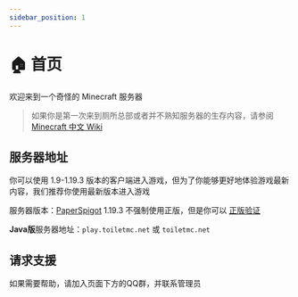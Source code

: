 ```yaml
---
sidebar_position: 1
---
```


# 🏠 首页

欢迎来到一个奇怪的 Minecraft 服务器

> 如果你是第一次来到厕所总部或者并不熟知服务器的生存内容，请参阅 ​[Minecraft 中文 Wiki](https://minecraft-zh.gamepedia.com/%E6%95%99%E7%A8%8B)

## 服务器地址

你可以使用 1.9-1.19.3 版本的客户端进入游戏，但为了你能够更好地体验游戏最新内容，我们推荐你使用最新版本进入游戏

服务器版本：[PaperSpigot](https://papermc.io) 1.19.3 不强制使用正版，但是你可以 [正版验证](functions/premium)

**Java版**服务器地址：`play.toiletmc.net` 或 `toiletmc.net`

## 请求支援

如果需要帮助，请加入页面下方的QQ群，并联系管理员

